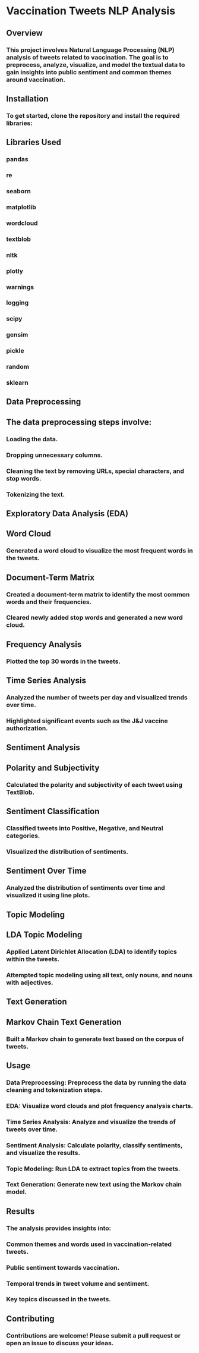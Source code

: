 # Vaccination Tweets NLP Analysis

## Overview

### This project involves Natural Language Processing (NLP) analysis of tweets related to vaccination. The goal is to preprocess, analyze, visualize, and model the textual data to gain insights into public sentiment and common themes around vaccination.

## Installation

### To get started, clone the repository and install the required libraries:

## Libraries Used

### pandas
### re
### seaborn
### matplotlib
### wordcloud
### textblob
### nltk
### plotly
### warnings
### logging
### scipy
### gensim
### pickle
### random
### sklearn

## Data Preprocessing

## The data preprocessing steps involve:

### Loading the data.
### Dropping unnecessary columns.
### Cleaning the text by removing URLs, special characters, and stop words.
### Tokenizing the text.

## Exploratory Data Analysis (EDA)

## Word Cloud
### Generated a word cloud to visualize the most frequent words in the tweets.

## Document-Term Matrix
### Created a document-term matrix to identify the most common words and their frequencies.
### Cleared newly added stop words and generated a new word cloud.

## Frequency Analysis
### Plotted the top 30 words in the tweets.

## Time Series Analysis

### Analyzed the number of tweets per day and visualized trends over time.
### Highlighted significant events such as the J&J vaccine authorization.

## Sentiment Analysis

## Polarity and Subjectivity
### Calculated the polarity and subjectivity of each tweet using TextBlob.

## Sentiment Classification
### Classified tweets into Positive, Negative, and Neutral categories.
### Visualized the distribution of sentiments.

## Sentiment Over Time
### Analyzed the distribution of sentiments over time and visualized it using line plots.

## Topic Modeling

## LDA Topic Modeling
### Applied Latent Dirichlet Allocation (LDA) to identify topics within the tweets.
### Attempted topic modeling using all text, only nouns, and nouns with adjectives.

## Text Generation

## Markov Chain Text Generation
### Built a Markov chain to generate text based on the corpus of tweets.

## Usage

### Data Preprocessing: Preprocess the data by running the data cleaning and tokenization steps.
### EDA: Visualize word clouds and plot frequency analysis charts.
### Time Series Analysis: Analyze and visualize the trends of tweets over time.
### Sentiment Analysis: Calculate polarity, classify sentiments, and visualize the results.
### Topic Modeling: Run LDA to extract topics from the tweets.
### Text Generation: Generate new text using the Markov chain model.

## Results

### The analysis provides insights into:

### Common themes and words used in vaccination-related tweets.
### Public sentiment towards vaccination.
### Temporal trends in tweet volume and sentiment.
### Key topics discussed in the tweets.

## Contributing

### Contributions are welcome! Please submit a pull request or open an issue to discuss your ideas.


